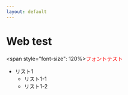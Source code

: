```yaml
---
layout: default
---
```


# Web test
<span style="font-size": 120%><font color="Red">フォントテスト</font></span>

* リスト1
  * リスト1-1
  * リスト1-2
